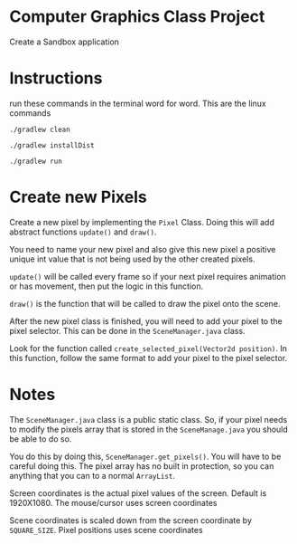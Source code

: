 # Computer Graphics Class Project

Create a Sandbox application

# Instructions

run these commands in the terminal word for word. This are the linux commands

`./gradlew clean`

`./gradlew installDist`

`./gradlew run`

# Create new Pixels

Create a new pixel by implementing the `Pixel` Class. Doing this will add abstract functions `update()` and `draw()`.

You need to name your new pixel and also give this new pixel a positive unique int value that is not being used by the other created pixels.

`update()` will be called every frame so if your next pixel requires animation or has movement, then put the logic in this function.

`draw()` is the function that will be called to draw the pixel onto the scene.

After the new pixel class is finished, you will need to add your pixel to the pixel selector. This can be done in the `SceneManager.java` class.

Look for the function called `create_selected_pixel(Vector2d position)`. In this function, follow the same format to add your pixel to the pixel selector.

# Notes

The `SceneManager.java` class is a public static class. So, if your pixel needs to modify the pixels array that is stored in the `SceneManage.java` you should be able to do so.

You do this by doing this, `SceneManager.get_pixels()`. You will have to be careful doing this. The pixel array has no built in protection, so you can anything that you can to a normal `ArrayList`.

Screen coordinates is the actual pixel values of the screen. Default is 1920X1080. The mouse/cursor uses screen coordinates

Scene coordinates is scaled down from the screen coordinate by `SQUARE_SIZE`. Pixel positions uses scene coordinates